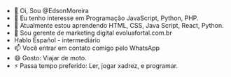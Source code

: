 - 👋 Oi, Sou @EdsonMoreira
- 👀 Eu tenho interesse em Programação JavaScript, Python, PHP.
- 🌱 Atualmente estou aprendendo HTML, CSS, Java Script, React, Python.
- 💞️ Sou gerente de marketing digital evoluafortal.com.br
- Hablo Español - intermediário 
- 📫 Você entrar em contato comigo pelo WhatsApp 
- 😄 Gosto: Viajar de moto. 
- ⚡ Passa tempo preferido: Ler, jogar xadrez, e programar. 

<!---
EdsonMoreiraAds is a ✨ special ✨ repository because its `README.md` (this file) appears on your GitHub profile.
You can click the Preview link to take a look at your changes.
--->
